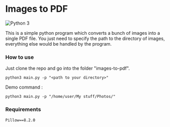 # Images to PDF

![Python 3](https://camo.githubusercontent.com/f3d11c8a75d0ff96997b10420df4fc52aafe96b4ee6c078f8fb10fcff5c497d5/68747470733a2f2f696d672e736869656c64732e696f2f62616467652f507974686f6e2d332d677265656e2e7376673f7374796c653d666f722d7468652d6261646765266c6f676f3d707974686f6e)

This is a simple python program which converts a bunch of images into a single PDF file. You just need to specify the path to the directory of images, everything else would be handled by the program.

### How to use

Just clone the repo and go into the folder "images-to-pdf".

```
python3 main.py -p "<path to your directory>"
```
Demo command :
```
python3 main.py -p "/home/user/My stuff/Photos/"
```




### Requirements

```
Pillow==8.2.0
```
